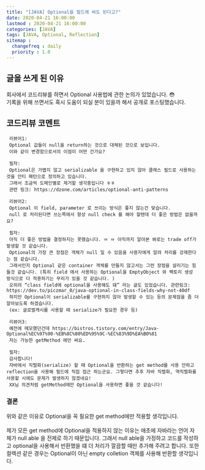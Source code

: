 ```yaml
---
title: "[JAVA] Optional을 필드에 써도 된다고?"
date: 2020-04-21 16:00:00
lastmod : 2020-04-21 16:00:00
categories: [JAVA]
tags: [JAVA, Optional, Reflection]
sitemap :
  changefreq : daily
  priority : 1.0
---
```

## 글을 쓰게 된 이유
회사에서 코드리뷰를 하면서 Optional 사용법에 관한 논의가 있었습니다. :flushed:  
기록을 위해 쓰면서도 혹시 도움이 되실 분이 있을까 해서 공개로 포스팅했습니다.

## 코드리뷰 코멘트
~~~
 리뷰어1:
 Optional 값들이 null을 return하는 것으로 대체된 것으로 보입니다.
 이와 같이 변경함으로서의 이점이 어떤 건가요?

 필자:
 Optional은 가볍지 않고 serializable 을 구현하고 있지 않아 클래스 필드로 사용하는 것을 안티 패턴으로 정의하고 있습니다.
 그래서 조금씩 도메인별로 제거할 생각중입니다 ㅎㅎ
 관련 링크: https://dzone.com/articles/optional-anti-patterns

 리뷰어2:
 Optional 이 field, parameter 로 쓰이는 방식은 좋지 않는건 맞습니다.
 null 로 처리된다면 쓰는쪽에서 항상 null check 를 해야 할텐데 더 좋은 방법은 없을까요?
			
 필자:
 아직 더 좋은 방법을 결정하지는 못했습니다. ㅠ ㅠ 아직까지 알아본 봐로는 trade off가 발생할 것 같습니다.
 Optional의 가장 큰 장점은 객체가 null 일 수 있음을 사용자에게 알려 처리를 강제한다는 점 같습니다.
 그래서인지 Optional 같은 container 객체를 만들지 않고서는 그런 장점을 살리기는 힘들것 같습니다. (특히 field 에서 사용하는 Optional을 EmptyObject 와 팩토리 생성 방식으로 다 적용하기는 무리가 있을 것 같습니다. )
 오히려 “class field에 optional을 사용해도 돼” 라는 글도 있었습니다. 관련링크: https://dev.to/piczmar_0/java-optional-in-class-fields-why-not-40df
 하지만 Optional이 serializable를 구현하지 않아 발생할 수 있는 등의 문제점을 좀 더 알아보도록 하겠습니다.
 (ex: 글로벌캐시를 사용할 때 serialize가 필요한 경우 등)
	
 리뷰어3:
 예전에 메모했던건데 https://bistros.tistory.com/entry/Java-Optional%EC%97%90-%EB%8C%80%ED%95%9C-%EC%83%9D%EA%B0%81
 저는 가능한 getMethod 에만 써요.
 
 필자: 
 감사합니다!
 자바에서 직렬화(serialize) 할 때 Optional을 반환하는 get method를 사용 안하고 reflection을 사용해 필드에 직접 접근 하는군요. 그렇다면 추후 자바 직렬화, 역직렬화를 사용할 시에도 문제가 발생하지 않겠네요!
 XX님 의견처럼 getMethod에만 Optional을 사용하면 좋을 것 같습니다!
~~~

### 결론
위와 같은 이유로 Optional을 꼭 필요한 get method에만 적용할 생각입니다. 
<br/>
<br/>
제가 모든 get method에 Optional을 적용하지 않는 이유는 애초에 자바라는 언어 자체가 null able 을 전제로 하기 때문입니다.
그래서 null able을 가정하고 코드를 작성하고 optional을 사용해서 반환했을 떄 더 처리가 깔끔할 때만 추가해 주려고 합니다. 
또한 컬렉션 같은 경우는 Optional이 아닌 empty colletion 객체를 사용해 반환할 생각입니다.
